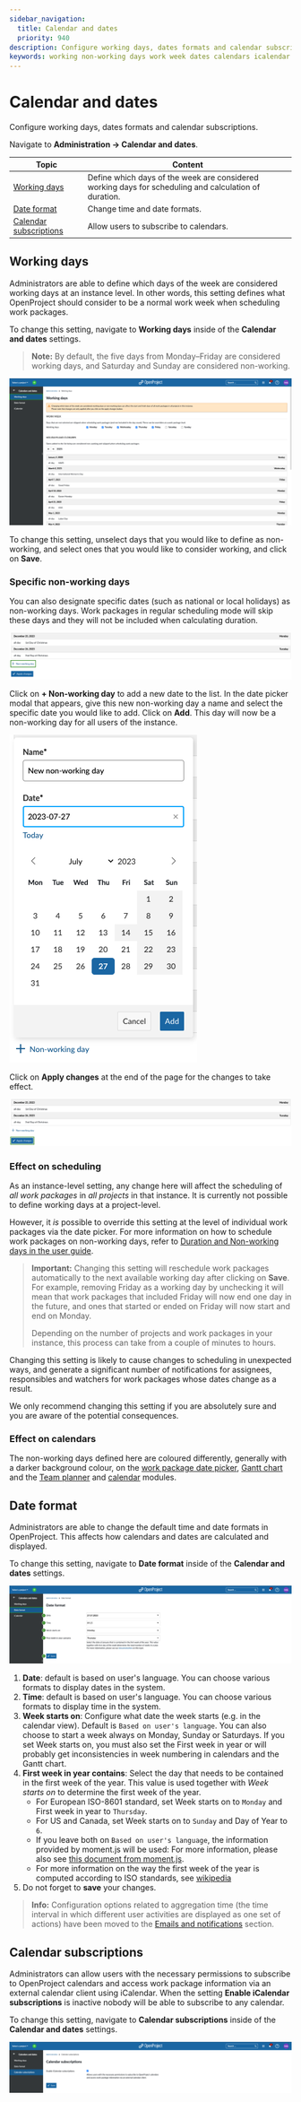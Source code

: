 ```yaml
---
sidebar_navigation:
  title: Calendar and dates
  priority: 940
description: Configure working days, dates formats and calendar subscriptions
keywords: working non-working days work week dates calendars icalendar
---
```

# Calendar and dates

Configure working days, dates formats and calendar subscriptions.

Navigate to **Administration → Calendar and dates**.

| Topic                                             | Content                                                      |
| ------------------------------------------------- | ------------------------------------------------------------ |
| [Working days](#working-days)                     | Define which days of the week are considered working days for scheduling and calculation of duration. |
| [Date format](#date-format)                       | Change time and date formats.                                |
| [Calendar subscriptions](#calendar-subscriptions) | Allow users to subscribe to calendars.                       |

## Working days

Administrators are able to define which days of the week are considered working days at an instance level. In other words, this setting defines what OpenProject should consider to be a normal work week when scheduling work packages.

To change this setting, navigate to **Working days** inside of the **Calendar and dates** settings.

> **Note:** By default, the five days from Monday–Friday are considered working days, and Saturday and Sunday are considered non-working.

![The 'Working days' entry in Calendar and dates settings ](admin-working-days.png)

To change this setting, unselect days that you would like to define as non-working, and select ones that you would like to consider working, and click on **Save**.

### Specific non-working days

You can also designate specific dates (such as national or local holidays) as non-working days. Work packages in regular scheduling mode will skip these days and they will not be included when calculating duration.

![Add non-working day link](add-non-working-day-link.png)

Click on **+ Non-working day** to add a new date to the list. In the date picker modal that appears, give this new non-working day a name and select the specific date you would like to add. Click on **Add**. This day will now be a non-working day for all users of the instance.

![Add non-working day modal](add-working-day-modal.png)

Click on **Apply changes** at the end of the page for the changes to take effect.

![Apply changes button](apply-changes-button.png)

### Effect on scheduling

As an instance-level setting, any change here will affect the scheduling of *all work packages* in *all projects* in that instance. It is currently not possible to define working days at a project-level. 

However, it *is* possible to override this setting at the level of individual work packages via the date picker. For more information on how to schedule work packages on non-working days, refer to [Duration and Non-working days in the user guide](../../user-guide/work-packages/set-change-dates/#working-days-and-duration).

> **Important:** Changing this setting will reschedule work packages automatically to the next available working day after clicking on **Save**. For example, removing Friday as a working day by unchecking it will mean that work packages that included Friday will now end one day in the future, and ones that started or ended on Friday will now start and end on Monday. 
>
> Depending on the number of projects and work packages in your instance, this process can take from a couple of minutes to hours. 

Changing this setting is likely to cause changes to scheduling in unexpected ways, and generate a significant number of notifications for assignees, responsibles and watchers for work packages whose dates change as a result. 

We only recommend changing this setting if you are absolutely sure and you are aware of the potential consequences.

### Effect on calendars

The non-working days defined here are coloured differently, generally with a darker background colour, on the [work package date picker](../../user-guide/work-packages/set-change-dates/#working-days-and-duration), [Gantt chart](../../user-guide/gantt-chart/) and the [Team planner](../../user-guide/team-planner/) and [calendar](../../user-guide/calendar/) modules.

## Date format

Administrators are able to change the default time and date formats in OpenProject. This affects how calendars and dates are calculated and displayed.

To change this setting, navigate to **Date format** inside of the **Calendar and dates** settings.

![Date format administrator settings](date-format.png)

1. **Date**: default is based on user's language. You can choose various formats to display dates in the system.
2. **Time**: default is based on user's language. You can choose various formats to display time in the system.
3. **Week starts on**: Configure what date the week starts (e.g. in the calendar view). Default is `Based on user's language`.
   You can also choose to start a week always on Monday, Sunday or Saturdays.
   If you set Week starts on, you must also set the First week in year or will probably get inconsistencies in week numbering in calendars and the Gantt chart.
4. **First week in year contains**: Select the day that needs to be contained in the first week of the year. This value is used together with _Week starts on_ to determine the first week of the year. 
   - For European ISO-8601 standard, set Week starts on to `Monday` and First week in year to `Thursday`.
   - For US and Canada, set Week starts on to `Sunday` and Day of Year to `6`.
   - If you leave both on `Based on user's language`, the information provided by moment.js will be used: For more information, please also see [this document from moment.js](https://momentjscom.readthedocs.io/en/latest/moment/07-customization/16-dow-doy/).
   - For more information on the way the first week of the year is computed according to ISO standards, see [wikipedia](https://en.wikipedia.org/wiki/ISO_week_date#First_week)
5. Do not forget to **save** your changes.

> **Info:** Configuration options related to aggregation time (the time interval in which different user activities are displayed as one set of actions) have been moved to the [Emails and notifications](../emails-and-notifications/) section.

## Calendar subscriptions

Administrators can allow users with the necessary permissions to subscribe to OpenProject calendars and access work package information via an external calendar client using iCalendar. When the setting **Enable iCalendar subscriptions** is inactive nobody will be able to subscribe to any calendar.

To change this setting, navigate to **Calendar subscriptions** inside of the **Calendar and dates** settings.

![Calendar subscriptions administrator settings](calendar-subscriptions.png)
